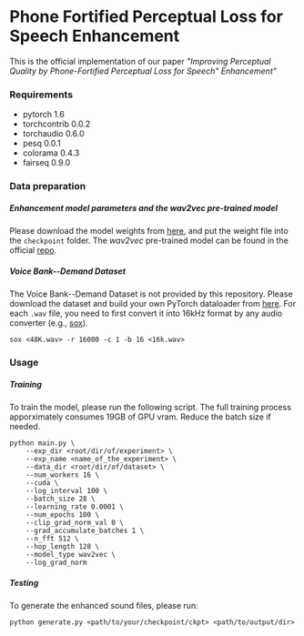 # Phone Fortified Perceptual Loss for Speech Enhancement
This is the official implementation of our paper *"Improving Perceptual Quality by Phone-Fortified Perceptual Loss for Speech" Enhancement"*

### Requirements
- pytorch 1.6
- torchcontrib 0.0.2
- torchaudio 0.6.0
- pesq 0.0.1
- colorama 0.4.3
- fairseq 0.9.0

### Data preparation
##### Enhancement model parameters and the *wav2vec* pre-trained model
Please download the model weights from [here]("https://drive.google.com/file/d/1QP2bcmnn1yHybsmUbCj9f0xjUyRvrqJa/view?usp=sharing"), and put the weight file into the `checkpoint` folder.
The *wav2vec* pre-trained model can be found in the official [repo]("https://github.com/pytorch/fairseq/blob/master/examples/wav2vec/README.md#pre-trained-models-1").

##### Voice Bank--Demand Dataset
The Voice Bank--Demand Dataset is not provided by this repository. Please download the dataset and build your own PyTorch dataloader from [here]("https://datashare.is.ed.ac.uk/handle/10283/1942?show=full").
For each `.wav` file, you need to first convert it into 16kHz format by any audio converter (e.g., [sox]("http://sox.sourceforge.net/")).
```console
sox <48K.wav> -r 16000 -c 1 -b 16 <16k.wav>
```

### Usage
##### Training
To train the model, please run the following script.
The full training process apporximately consumes 19GB of GPU vram. Reduce the batch size if needed.
```console
python main.py \
    --exp_dir <root/dir/of/experiment> \
    --exp_name <name_of_the_experiment> \
    --data_dir <root/dir/of/dataset> \
    --num_workers 16 \
    --cuda \
    --log_interval 100 \
    --batch_size 28 \
    --learning_rate 0.0001 \
    --num_epochs 100 \
    --clip_grad_norm_val 0 \
    --grad_accumulate_batches 1 \
    --n_fft 512 \
    --hop_length 128 \
    --model_type wav2vec \
    --log_grad_norm
```
##### Testing
To generate the enhanced sound files, please run:
```console
python generate.py <path/to/your/checkpoint/ckpt> <path/to/output/dir>
```
